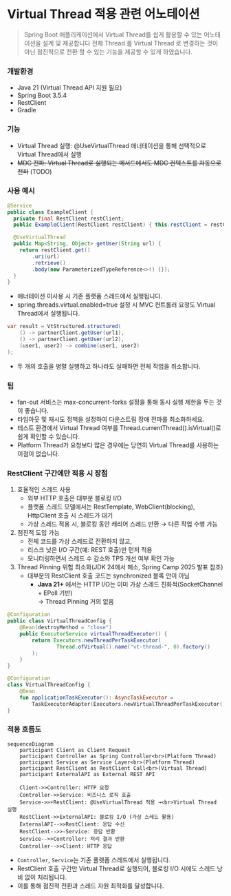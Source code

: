 # Virtual Thread 적용 관련 어노테이션

> Spring Boot 애플리케이션에서 Virtual Thread를 쉽게 활용할 수 있는 어노테이션을 설계 및 제공합니다
> 전체 Thread 를 Virtual Thread 로 변경하는 것이 아닌 점진적으로 전환 할 수 있는 기능을 제공할 수 있게 하였습니다.

### 개발환경
- Java 21 (Virtual Thread API 지원 필요)
- Spring Boot 3.5.4
- RestClient
- Gradle

### 기능
- Virtual Thread 실행: @UseVirtualThread 애너테이션을 통해 선택적으로 Virtual Thread에서 실행
- ~~MDC 전파: Virtual Thread로 실행되는 메서드에서도 MDC 컨텍스트를 자동으로 전파~~ (TODO)

### 사용 예시

```java
@Service
public class ExampleClient {
  private final RestClient restClient;
  public ExampleClient(RestClient restClient) { this.restClient = restClient; }

  @UseVirtualThread
  public Map<String, Object> getUser(String url) {
    return restClient.get()
        .uri(url)
        .retrieve()
        .body(new ParameterizedTypeReference<>() {});
  }
}
```
- 애너테이션 미사용 시 기존 플랫폼 스레드에서 실행됩니다.
- spring.threads.virtual.enabled=true 설정 시 MVC 컨트롤러 요청도 Virtual Thread에서 실행됩니다.

```java
var result = VtStructured.structured(
    () -> partnerClient.getUser(url1),
    () -> partnerClient.getUser(url2),
    (user1, user2) -> combine(user1, user2)
);
```
- 두 개의 호출을 병렬 실행하고 하나라도 실패하면 전체 작업을 취소합니다.

### 팁

- fan-out 서비스는 max-concurrent-forks 설정을 통해 동시 실행 제한을 두는 것이 좋습니다.
- 타임아웃 및 재시도 정책을 설정하여 다운스트림 장애 전파를 최소화하세요.
- 테스트 환경에서 Virtual Thread 여부를 Thread.currentThread().isVirtual()로 쉽게 확인할 수 있습니다.
- Platform Thread가 요청보다 많은 경우에는 당연히 Virtual Thread를 사용하는 이점이 없습니다.


### RestClient 구간에만 적용 시 장점
1. 효율적인 스레드 사용 
   - 외부 HTTP 호출은 대부분 블로킹 I/O
   - 플랫폼 스레드 모델에서는 RestTemplate, WebClient(blocking), HttpClient 호출 시 스레드가 대기
   - 가상 스레드 적용 시, 블로킹 동안 캐리어 스레드 반환 → 다른 작업 수행 가능
2. 점진적 도입 가능
   - 전체 코드를 가상 스레드로 전환하지 않고,
   - 리스크 낮은 I/O 구간(예: REST 호출)만 먼저 적용
   - 모니터링하면서 스레드 수 감소와 TPS 개선 여부 확인 가능
3. Thread Pinning 위험 최소화(JDK 24에서 해소, Spring Camp 2025 발표 참조)
   - 대부분의 RestClient 호출 코드는 synchronized 블록 안이 아님
     - **Java 21+** 에서는 HTTP I/O는 이미 가상 스레드 친화적(SocketChannel + EPoll 기반)  
     → Thread Pinning 거의 없음
     
```java
@Configuration
public class VirtualThreadConfig {
    @Bean(destroyMethod = "close")
    public ExecutorService virtualThreadExecutor() {
        return Executors.newThreadPerTaskExecutor(
                Thread.ofVirtual().name("vt-thread-", 0).factory()
        );
    }
}
```

```kotlin
@Configuration
class VirtualThreadConfig {
    @Bean
    fun applicationTaskExecutor(): AsyncTaskExecutor =
        TaskExecutorAdapter(Executors.newVirtualThreadPerTaskExecutor())
}
```

### 적용 흐름도
```mermaid
sequenceDiagram
    participant Client as Client Request
    participant Controller as Spring Controller<br>(Platform Thread)
    participant Service as Service Layer<br>(Platform Thread)
    participant RestClient as RestClient Call<br>(Virtual Thread)
    participant ExternalAPI as External REST API

    Client->>Controller: HTTP 요청
    Controller->>Service: 비즈니스 로직 호출
    Service->>+RestClient: @UseVirtualThread 적용 →<br>Virtual Thread 실행
    RestClient->>ExternalAPI: 블로킹 I/O (가상 스레드 활용)
    ExternalAPI-->>RestClient: 응답 수신
    RestClient-->>-Service: 응답 반환
    Service-->>Controller: 처리 결과 반환
    Controller-->>Client: HTTP 응답
```
- `Controller`, `Service`는 기존 플랫폼 스레드에서 실행됩니다.
- RestClient 호출 구간만 Virtual Thread로 실행되어, 블로킹 I/O 시에도 스레드 낭비 없이 처리됩니다.
- 이를 통해 점진적 전환과 스레드 자원 최적화를 달성합니다.
